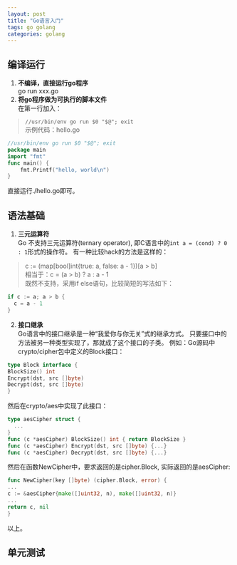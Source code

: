 ```yaml
---
layout: post
title: "Go语言入门"
tags: go golang
categories: golang
---
```


## 编译运行  
1. **不编译，直接运行go程序**  
go run xxx.go  
2. **将go程序做为可执行的脚本文件**  
在第一行加入：  
>`//usr/bin/env go run $0 "$@"; exit`  
示例代码：hello.go  
~~~go
//usr/bin/env go run $0 "$@"; exit
package main
import "fmt"
func main() {
    fmt.Printf("hello, world\n")
}
~~~  
直接运行./hello.go即可。  

## 语法基础  
1. **三元运算符**  
Go 不支持三元运算符(ternary operator), 即C语言中的`int a = (cond) ? 0 : 1`形式的操作符。
有一种比较hack的方法是这样的：  
>c := (map[bool]int{true: a, false: a - 1})[a > b]  
>相当于：c = (a > b) ? a : a - 1  
既然不支持，采用if else语句，比较简短的写法如下：  
~~~go
if c := a; a > b {
  c = a - 1
}
~~~  

2. **接口继承**  
Go语言中的接口继承是一种“我爱你与你无关”式的继承方式。
只要接口中的方法被另一种类型实现了，那就成了这个接口的子类。
例如：Go源码中crypto/cipher包中定义的Block接口：
~~~go
type Block interface {
BlockSize() int
Encrypt(dst, src []byte)
Decrypt(dst, src []byte)
}
~~~  
然后在crypto/aes中实现了此接口：  
~~~go
type aesCipher struct {
  ...
}
func (c *aesCipher) BlockSize() int { return BlockSize }
func (c *aesCipher) Encrypt(dst, src []byte) {...}
func (c *aesCipher) Decrypt(dst, src []byte) {...}
~~~  
然后在函数NewCipher中，要求返回的是cipher.Block, 实际返回的是aesCipher:  
~~~go
func NewCipher(key []byte) (cipher.Block, error) {
...
c := &aesCipher{make([]uint32, n), make([]uint32, n)}
...
return c, nil
}
~~~  
以上。  

## 单元测试  
